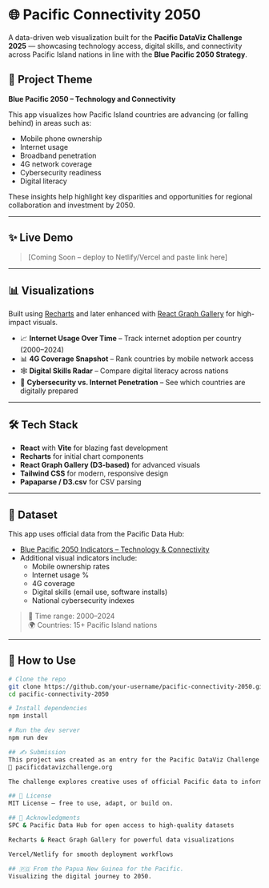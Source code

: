 # 🌐 Pacific Connectivity 2050

A data-driven web visualization built for the **Pacific DataViz Challenge 2025** — showcasing technology access, digital skills, and connectivity across Pacific Island nations in line with the **Blue Pacific 2050 Strategy**.

## 🧠 Project Theme

**Blue Pacific 2050 – Technology and Connectivity**

This app visualizes how Pacific Island countries are advancing (or falling behind) in areas such as:
- Mobile phone ownership
- Internet usage
- Broadband penetration
- 4G network coverage
- Cybersecurity readiness
- Digital literacy

These insights help highlight key disparities and opportunities for regional collaboration and investment by 2050.

---

## ✨ Live Demo

> [Coming Soon – deploy to Netlify/Vercel and paste link here]

---

## 📊 Visualizations

Built using [Recharts](https://recharts.org/) and later enhanced with [React Graph Gallery](https://www.react-graph-gallery.com/) for high-impact visuals.

- 📈 **Internet Usage Over Time** – Track internet adoption per country (2000–2024)
- 📊 **4G Coverage Snapshot** – Rank countries by mobile network access
- 🕸️ **Digital Skills Radar** – Compare digital literacy across nations
- 📍 **Cybersecurity vs. Internet Penetration** – See which countries are digitally prepared

---

## 🛠️ Tech Stack

- **React** with **Vite** for blazing fast development
- **Recharts** for initial chart components
- **React Graph Gallery (D3-based)** for advanced visuals
- **Tailwind CSS** for modern, responsive design
- **Papaparse / D3.csv** for CSV parsing

---

## 📁 Dataset

This app uses official data from the Pacific Data Hub:

- [Blue Pacific 2050 Indicators – Technology & Connectivity](https://pacificdata.org/data/dataset/blue-pacific-2050-technology-and-connectivity-thematic-area-7-df-bp50-7)
- Additional visual indicators include:
  - Mobile ownership rates
  - Internet usage %
  - 4G coverage
  - Digital skills (email use, software installs)
  - National cybersecurity indexes

> 📅 Time range: 2000–2024  
> 🌍 Countries: 15+ Pacific Island nations

---

## 📖 How to Use

```bash
# Clone the repo
git clone https://github.com/your-username/pacific-connectivity-2050.git
cd pacific-connectivity-2050

# Install dependencies
npm install

# Run the dev server
npm run dev

## ✍️ Submission
This project was created as an entry for the Pacific DataViz Challenge 2025, hosted at
🔗 pacificdatavizchallenge.org

The challenge explores creative uses of official Pacific data to inform, educate, and inspire regional action.

## 📄 License
MIT License — free to use, adapt, or build on.

## 🙌 Acknowledgments
SPC & Pacific Data Hub for open access to high-quality datasets

Recharts & React Graph Gallery for powerful data visualizations

Vercel/Netlify for smooth deployment workflows

## 🇵🇬 From the Papua New Guinea for the Pacific.
Visualizing the digital journey to 2050.